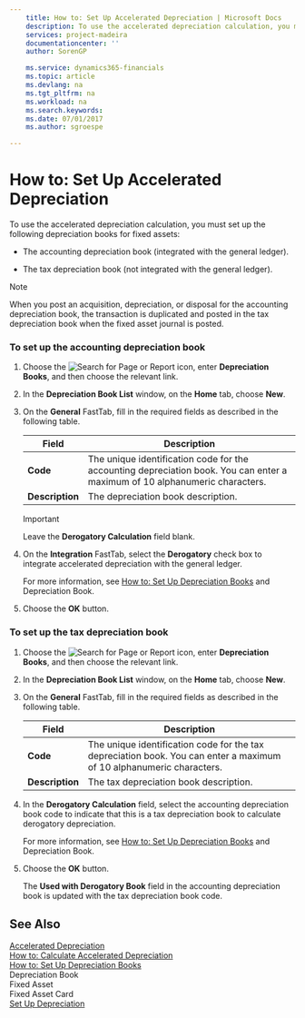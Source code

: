 ```yaml
---
    title: How to: Set Up Accelerated Depreciation | Microsoft Docs
    description: To use the accelerated depreciation calculation, you must set up the following depreciation books for fixed assets:
    services: project-madeira
    documentationcenter: ''
    author: SorenGP

    ms.service: dynamics365-financials
    ms.topic: article
    ms.devlang: na
    ms.tgt_pltfrm: na
    ms.workload: na
    ms.search.keywords:
    ms.date: 07/01/2017
    ms.author: sgroespe

---
```

# How to: Set Up Accelerated Depreciation
To use the accelerated depreciation calculation, you must set up the following depreciation books for fixed assets:  
  
-   The accounting depreciation book (integrated with the general ledger).  
  
-   The tax depreciation book (not integrated with the general ledger).  
  
> [!NOTE]  
>  When you post an acquisition, depreciation, or disposal for the accounting depreciation book, the transaction is duplicated and posted in the tax depreciation book when the fixed asset journal is posted.  
  
### To set up the accounting depreciation book  
  
1.  Choose the ![Search for Page or Report](media/ui-search/search_small.png "Search for Page or Report icon") icon, enter **Depreciation Books**, and then choose the relevant link.  
  
2.  In the **Depreciation Book List** window, on the **Home** tab, choose **New**.  
  
3.  On the **General** FastTab, fill in the required fields as described in the following table.  
  
    |Field|Description|  
    |---------------------------------|---------------------------------------|  
    |**Code**|The unique identification code for the accounting depreciation book. You can enter a maximum of 10 alphanumeric characters.|  
    |**Description**|The depreciation book description.|  
  
    > [!IMPORTANT]  
    >  Leave the **Derogatory Calculation** field blank.  
  
4.  On the **Integration** FastTab, select the **Derogatory** check box to integrate accelerated depreciation with the general ledger.  
  
     For more information, see [How to: Set Up Depreciation Books](how-to-set-up-depreciation-books.md) and Depreciation Book.  
  
5.  Choose the **OK** button.  
  
### To set up the tax depreciation book  
  
1.  Choose the ![Search for Page or Report](media/ui-search/search_small.png "Search for Page or Report icon") icon, enter **Depreciation Books**, and then choose the relevant link.  
  
2.  In the **Depreciation Book List** window, on the **Home** tab, choose **New**.  
  
3.  On the **General** FastTab, fill in the required fields as described in the following table.  
  
    |Field|Description|  
    |---------------------------------|---------------------------------------|  
    |**Code**|The unique identification code for the tax depreciation book. You can enter a maximum of 10 alphanumeric characters.|  
    |**Description**|The tax depreciation book description.|  
  
4.  In the **Derogatory Calculation** field, select the accounting depreciation book code to indicate that this is a tax depreciation book to calculate derogatory depreciation.  
  
     For more information, see [How to: Set Up Depreciation Books](how-to-set-up-depreciation-books.md) and Depreciation Book.  
  
5.  Choose the **OK** button.  
  
     The **Used with Derogatory Book** field in the accounting depreciation book is updated with the tax depreciation book code.  
  
## See Also  
 [Accelerated Depreciation](accelerated-depreciation.md)   
 [How to: Calculate Accelerated Depreciation](how-to-calculate-accelerated-depreciation.md)   
 [How to: Set Up Depreciation Books](how-to-set-up-depreciation-books.md)   
 Depreciation Book   
 Fixed Asset   
 Fixed Asset Card   
 [Set Up Depreciation](set-up-depreciation.md)